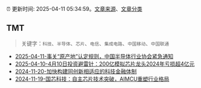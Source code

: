 :alarm_clock: 更新时间: 2025-04-11 05:34:59。[文章来源](/README.md)、[文章分类](/TAGS.md)

## TMT


> 关键字：`科技`、`半导体`、`芯片`、`电信`、`集成电路`、`中国移动`、`中国联通`



- [2025-04-11-事关“原产地”认定规则，中国半导体行业协会紧急通知](https://www.cls.cn/detail/2000827) 
- [2025-04-10-4月10日投资避雷针：200亿模拟芯片龙头2024年亏损超4亿元](https://www.cls.cn/detail/1999176) 
- [2024-11-20-加快构建同创新相适应的科技金融体制](https://xueqiu.com/9193403816/313561745) 
- [2024-11-19-国芯科技：自主芯片技术突破，AIMCU重塑行业格局](https://xueqiu.com/8151841495/313402043) 
